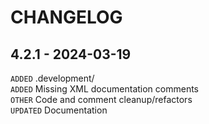 <!-- 
    Changelog created using Cooke:
    https://github.com/APrettyCoolProgram/Cooke
-->

# CHANGELOG

## 4.2.1 - 2024-03-19

`ADDED` .development/  
`ADDED` Missing XML documentation comments  
`OTHER` Code and comment cleanup/refactors  
`UPDATED` Documentation  
